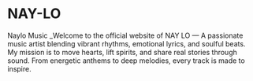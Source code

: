 # NAY-LO
Naylo Music _Welcome to the official website of NAY LO — A passionate music artist blending vibrant rhythms, emotional lyrics, and soulful beats. My mission is to move hearts, lift spirits, and share real stories through sound. From energetic anthems to deep melodies, every track is made to inspire. 
